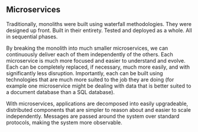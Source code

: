 ## Microservices

Traditionally, monoliths were built using waterfall methodologies. They were designed up front. Built in their entirety. Tested and deployed as a whole. All in sequential phases.

By breaking the monolith into much smaller microservices, we can continuously deliver each of them independently of the others. Each microservice is much more focused and easier to understand and evolve. Each can be completely replaced, if necessary, much more easily, and with significantly less disruption. Importantly, each can be built using technologies that are much more suited to the job they are doing (for example one microservice might be dealing with data that is better suited to a document database than a SQL database).

With microservices, applications are decomposed into easily upgradeable, distributed components that are simpler to reason about and easier to scale independently. Messages are passed around the system over standard protocols, making the system more observable.
